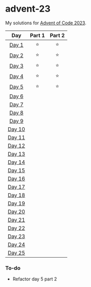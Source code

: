 # advent-23

My solutions for [Advent of Code 2023](https://adventofcode.com/2023).

|                      Day                       | Part 1 | Part 2 |
| :--------------------------------------------: | :----: | :----: |
|  [Day 1](https://adventofcode.com/2023/day/1)  |   ⭐   |   ⭐   |
|  [Day 2](https://adventofcode.com/2023/day/2)  |   ⭐   |   ⭐   |
|  [Day 3](https://adventofcode.com/2023/day/3)  |   ⭐   |   ⭐   |
|  [Day 4](https://adventofcode.com/2023/day/4)  |   ⭐   |   ⭐   |
|  [Day 5](https://adventofcode.com/2023/day/5)  |   ⭐   |   ⭐   |
|  [Day 6](https://adventofcode.com/2023/day/6)  |        |        |
|  [Day 7](https://adventofcode.com/2023/day/7)  |        |        |
|  [Day 8](https://adventofcode.com/2023/day/8)  |        |        |
|  [Day 9](https://adventofcode.com/2023/day/9)  |        |        |
| [Day 10](https://adventofcode.com/2023/day/10) |        |        |
| [Day 11](https://adventofcode.com/2023/day/11) |        |        |
| [Day 12](https://adventofcode.com/2023/day/12) |        |        |
| [Day 13](https://adventofcode.com/2023/day/13) |        |        |
| [Day 14](https://adventofcode.com/2023/day/14) |        |        |
| [Day 15](https://adventofcode.com/2023/day/15) |        |        |
| [Day 16](https://adventofcode.com/2023/day/16) |        |        |
| [Day 17](https://adventofcode.com/2023/day/17) |        |        |
| [Day 18](https://adventofcode.com/2023/day/18) |        |        |
| [Day 19](https://adventofcode.com/2023/day/19) |        |        |
| [Day 20](https://adventofcode.com/2023/day/20) |        |        |
| [Day 21](https://adventofcode.com/2023/day/21) |        |        |
| [Day 22](https://adventofcode.com/2023/day/22) |        |        |
| [Day 23](https://adventofcode.com/2023/day/23) |        |        |
| [Day 24](https://adventofcode.com/2023/day/24) |        |        |
| [Day 25](https://adventofcode.com/2023/day/25) |        |        |

### To-do

- Refactor day 5 part 2
